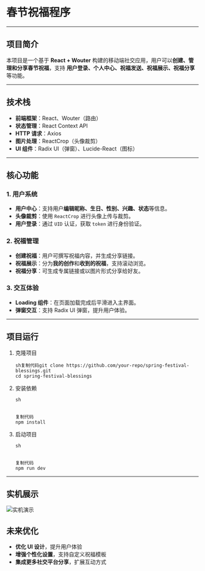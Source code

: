 # 春节祝福程序

------

## 项目简介

本项目是一个基于 **React + Wouter** 构建的移动端社交应用，用户可以**创建、管理和分享春节祝福**，支持 **用户登录、个人中心、祝福发送、祝福展示、祝福分享** 等功能。

------

## 技术栈

- **前端框架**：React、Wouter（路由）
- **状态管理**：React Context API
- **HTTP 请求**：Axios
- **图片处理**：ReactCrop（头像裁剪）
- **UI 组件**：Radix UI（弹窗）、Lucide-React（图标）

------

## 核心功能

### 1. 用户系统

- **用户中心**：支持用户**编辑昵称、生日、性别、兴趣、状态**等信息。
- **头像裁剪**：使用 `ReactCrop` 进行头像上传与裁剪。
- **用户登录**：通过 `UID` 认证，获取 `token` 进行身份验证。

### 2. 祝福管理

- **创建祝福**：用户可撰写祝福内容，并生成分享链接。
- **祝福展示**：分为**我的创作**和**收到的祝福**，支持滚动浏览。
- **祝福分享**：可生成专属链接或以图片形式分享给好友。

### 3. 交互体验

- **Loading 组件**：在页面加载完成后平滑进入主界面。
- **弹窗交互**：支持 Radix UI 弹窗，提升用户体验。

------

## 项目运行

1. 克隆项目

   ```
   sh复制代码git clone https://github.com/your-repo/spring-festival-blessings.git
   cd spring-festival-blessings
   ```

2. 安装依赖

   ```
   sh
   
   
   复制代码
   npm install
   ```

3. 启动项目

   ```
   sh
   
   
   复制代码
   npm run dev
   ```

------

## 实机展示
![实机演示](C:\Users\gjn09\new-years-greetings\实机演示.png)

## 未来优化

- **优化 UI 设计**，提升用户体验
- **增强个性化设置**，支持自定义祝福模板
- **集成更多社交平台分享**，扩展互动方式


